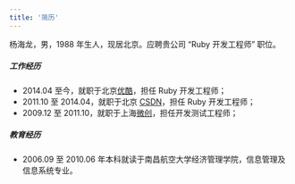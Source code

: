 ```yaml
---
title: '简历'
---
```


杨海龙，男，1988 年生人，现居北京。应聘贵公司 “Ruby 开发工程师” 职位。

##### 工作经历

*   2014.04 至今，就职于北京[优酷](http://youku.com/)，担任 Ruby 开发工程师；
*   2011.10 至 2014.04，就职于北京 [CSDN](http://csdn.net/)，担任 Ruby 开发工程师；
*   2009.12 至 2011.10，就职于上海[微创](http://wicresoft.com/)，担任开发测试工程师；

##### 教育经历

*   2006.09 至 2010.06 年本科就读于南昌航空大学经济管理学院，信息管理及信息系统专业。

